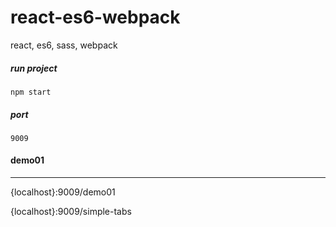 # react-es6-webpack
react, es6, sass, webpack

##### run project
`npm start`

##### port
`9009`

#### demo01
---------------------

{localhost}:9009/demo01

{localhost}:9009/simple-tabs
